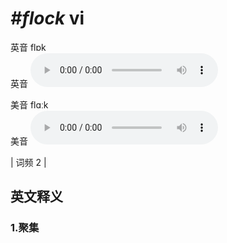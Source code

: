 # ***\#flock*** vi
英音 flɒk  
英音
<audio src="./media/flock1.aac" controls="controls"></audio>

美音 flɑːk  
美音
<audio src="./media/flock2.aac" controls="controls"></audio>



| 词频 2 |  

英文释义
---
### 1.**聚集**  


